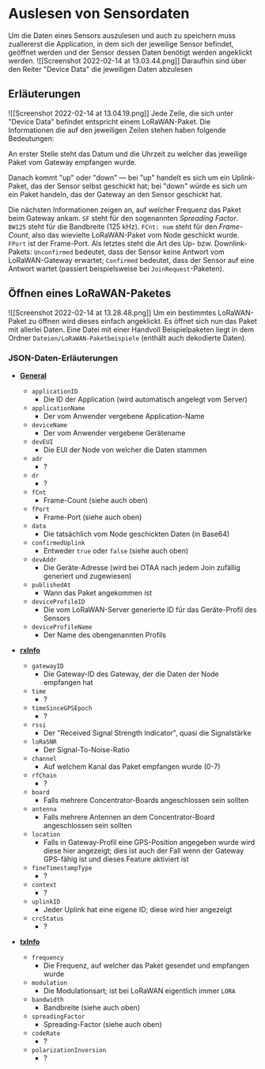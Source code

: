 ```toc
```
# Auslesen von Sensordaten
Um die Daten eines Sensors auszulesen und auch zu speichern muss zuallererst die Application, in dem sich der jeweilige Sensor befindet, geöffnet werden und der Sensor dessen Daten benötigt werden angeklickt werden. 
![[Screenshot 2022-02-14 at 13.03.44.png]]
Daraufhin sind über den Reiter "Device Data" die jeweiligen Daten abzulesen

## Erläuterungen
![[Screenshot 2022-02-14 at 13.04.19.png]]
Jede Zeile, die sich unter "Device Data" befindet entspricht einem LoRaWAN-Paket. Die Informationen die auf den jeweiligen Zeilen stehen haben folgende Bedeutungen: 

An erster Stelle steht das Datum und die Uhrzeit zu welcher das jeweilige Paket vom Gateway empfangen wurde. 

Danach kommt "up" oder "down" — bei "up" handelt es sich um ein Uplink-Paket, das der Sensor selbst geschickt hat; bei "down" würde es sich um ein Paket handeln, das der Gateway an den Sensor geschickt hat.

Die nächsten Informationen zeigen an, auf welcher Frequenz das Paket beim Gateway ankam. `SF` steht für den sogenannten _Spreading Factor_. `BW125` steht für die Bandbreite (125 kHz). `FCnt: num` steht für den _Frame-Count_, also das wievielte LoRaWAN-Paket vom Node geschickt wurde. `FPort` ist der Frame-Port. Als letztes steht die Art des Up- bzw. Downlink-Pakets: `Unconfirmed` bedeutet, dass der Sensor keine Antwort vom LoRaWAN-Gateway erwartet; `Confirmed` bedeutet, dass der Sensor auf eine Antwort wartet (passiert beispielsweise bei `JoinRequest`-Paketen).

## Öffnen eines LoRaWAN-Paketes
![[Screenshot 2022-02-14 at 13.28.48.png]]
Um ein bestimmtes LoRaWAN-Paket zu öffnen wird dieses einfach angeklickt. Es öffnet sich nun das Paket mit allerlei Daten. Eine Datei mit einer Handvoll Beispielpaketen liegt in dem Ordner `Dateien/LoRaWAN-Paketbeispiele` (enthält auch dekodierte Daten).

### JSON-Daten-Erläuterungen
- <ins>**General**</ins>
	- `applicationID`
		- Die ID der Application (wird automatisch angelegt vom Server)
	- `applicationName`
		- Der vom Anwender vergebene Application-Name
	- `deviceName`
		- Der vom Anwender vergebene Gerätename
	- `devEUI`
		- Die EUI der Node von welcher die Daten stammen
	- `adr`
		- ?
	- `dr`
		- ?
	- `fCnt`
		- Frame-Count (siehe auch oben)
	- `fPort`
		- Frame-Port (siehe auch oben)
	- `data`
		- Die tatsächlich vom Node geschickten Daten (in Base64)
	- `confirmedUplink`
		- Entweder `true` oder `false` (siehe auch oben)
	- `devAddr`
		- Die Geräte-Adresse (wird bei OTAA nach jedem Join zufällig generiert und zugewiesen)
	- `publishedAt`
		- Wann das Paket angekommen ist
	- `deviceProfileID`
		- Die vom LoRaWAN-Server generierte ID für das Geräte-Profil des Sensors
	- `deviceProfileName`
		- Der Name des obengenannten Profils

- <ins>**rxInfo**</ins>
	- `gatewayID`
		- Die Gateway-ID des Gateway, der die Daten der Node empfangen hat
	- `time`
		- ?
	- `timeSinceGPSEpoch`
		- ? 
	- `rssi`
		- Der "Received Signal Strength Indicator", quasi die Signalstärke
	- `loRaSNR`
		- Der Signal-To-Noise-Ratio
	- `channel`
		- Auf welchem Kanal das Paket empfangen wurde (0-7)
	- `rfChain`
		- ?
	- `board`
		- Falls mehrere Concentrator-Boards angeschlossen sein sollten
	- `antenna`
		- Falls mehrere Antennen an dem Concentrator-Board angeschlossen sein sollten
	- `location`
		- Falls in Gateway-Profil eine GPS-Position angegeben wurde wird diese hier angezeigt; dies ist auch der Fall wenn der Gateway GPS-fähig ist und dieses Feature aktiviert ist
	- `fineTimestampType`
		- ?
	- `context`
		- ?
	- `uplinkID`
		- Jeder Uplink hat eine eigene ID; diese wird hier angezeigt
	- `crcStatus`
		- ? 
	
- <ins>**txInfo**</ins>
	- `frequency`
		- Die Frequenz, auf welcher das Paket gesendet und empfangen wurde
	- `modulation`
		- Die Modulationsart; ist bei LoRaWAN eigentlich immer `LORA`
	- `bandwidth`
		- Bandbreite (siehe auch oben)
	- `spreadingFactor`	
		- Spreading-Factor (siehe auch oben)
	- `codeRate`
		- ?
	- `polarizationInversion`
		- ?
